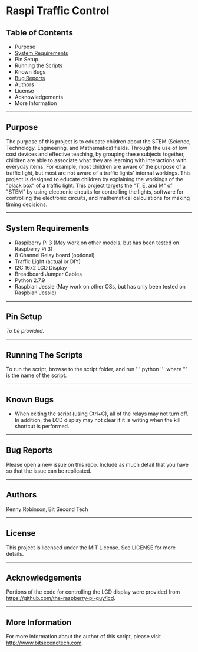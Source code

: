 # Raspi Traffic Control

## Table of Contents
* Purpose
* [System Requirements](#system-requirements)
* Pin Setup
* Running the Scripts
* Known Bugs
* [Bug Reports](#bug-reports)
* Authors
* License
* Acknowledgements
* More Information

----

## Purpose 
The purpose of this project is to educate children about the STEM (Science, Technology, 
Engineering, and Mathematics) fields. Through the use of low cost devices and effective 
teaching, by grouping these subjects together, children are able to associate what they 
are learning with interactions with everyday items. For example, most children are 
aware of the purpose of a traffic light, but most are not aware of a traffic lights' 
internal workings. This project is designed to educate children by explaining the 
workings of the "black box" of a traffic light. This project targets the "T, E, and 
M" of "STEM" by using electronic circuits for controlling the lights, software for 
controlling the electronic circuits, and mathematical calculations for making 
timing decisions.

----

## System Requirements
* Raspiberry Pi 3 (May work on other models, but has been tested on Raspberry Pi 3)
* 8 Channel Relay board (optional)
* Traffic Light (actual or DIY)
* I2C 16x2 LCD Display
* Breadboard Jumper Cables
* Python 2.7.9
* Raspbian Jessie (May work on other OSs, but has only been tested on Raspbian Jessie)

----

## Pin Setup
*To be provided.*

----

## Running The Scripts
To run the script, browse to the script folder, and run 
'''
python <scriptname>
'''
where "<scriptname>" is the name of the script.

----

## Known Bugs
* When exiting the script (using Ctrl+C), all of the relays may not turn off. In addition, the LCD display may not clear if it is writing when the kill shortcut is performed.
----

## Bug Reports
Please open a new issue on this repo. Include as much detail that you have so that the issue can be replicated.

----

## Authors
Kenny Robinson, Bit Second Tech

----

## License
This project is licensed under the MIT License.  See LICENSE for more details.

----

## Acknowledgements
Portions of the code for controlling the LCD display were provided from https://github.com/the-raspberry-pi-guy/lcd. 

----

## More Information
For more information about the author of this script, please visit http://www.bitsecondtech.com.
